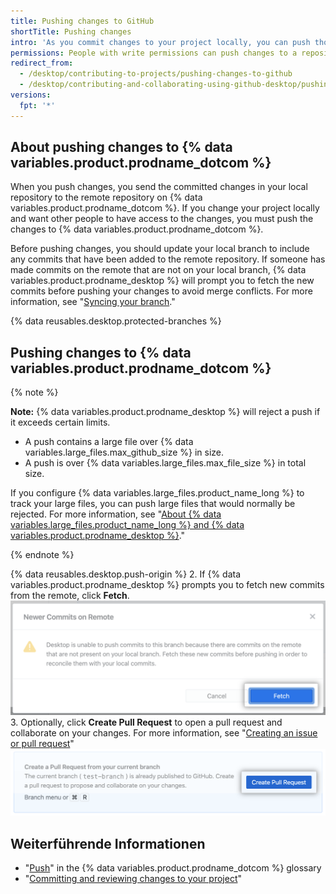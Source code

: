 ```yaml
---
title: Pushing changes to GitHub
shortTitle: Pushing changes
intro: 'As you commit changes to your project locally, you can push those changes to {% data variables.product.prodname_dotcom %} so that others may access them from the remote repository.'
permissions: People with write permissions can push changes to a repository.
redirect_from:
  - /desktop/contributing-to-projects/pushing-changes-to-github
  - /desktop/contributing-and-collaborating-using-github-desktop/pushing-changes-to-github
versions:
  fpt: '*'
---
```


## About pushing changes to {% data variables.product.prodname_dotcom %}

When you push changes, you send the committed changes in your local repository to the remote repository on {% data variables.product.prodname_dotcom %}. If you change your project locally and want other people to have access to the changes, you must push the changes to {% data variables.product.prodname_dotcom %}.

Before pushing changes, you should update your local branch to include any commits that have been added to the remote repository. If someone has made commits on the remote that are not on your local branch, {% data variables.product.prodname_desktop %} will prompt you to fetch the new commits before pushing your changes to avoid merge conflicts. For more information, see "[Syncing your branch](/desktop/contributing-to-projects/syncing-your-branch)."

{% data reusables.desktop.protected-branches %}

## Pushing changes to {% data variables.product.prodname_dotcom %}

{% note %}

**Note:** {% data variables.product.prodname_desktop %} will reject a push if it exceeds certain limits.

- A push contains a large file over {% data variables.large_files.max_github_size %} in size.
- A push is over {% data variables.large_files.max_file_size %} in total size.

If you configure {% data variables.large_files.product_name_long %} to track your large files, you can push large files that would normally be rejected. For more information, see "[About {% data variables.large_files.product_name_long %} and {% data variables.product.prodname_desktop %}](/desktop/getting-started-with-github-desktop/about-git-large-file-storage-and-github-desktop)."

{% endnote %}

{% data reusables.desktop.push-origin %}
2. If {% data variables.product.prodname_desktop %} prompts you to fetch new commits from the remote, click **Fetch**. ![The Fetch button](/assets/images/help/desktop/fetch-newer-commits.png)
3. Optionally, click **Create Pull Request** to open a pull request and collaborate on your changes. For more information, see "[Creating an issue or pull request](/desktop/contributing-to-projects/creating-an-issue-or-pull-request)" ![The Create Pull Request button](/assets/images/help/desktop/create-pull-request.png)

## Weiterführende Informationen
- "[Push](/github/getting-started-with-github/github-glossary/#push)" in the {% data variables.product.prodname_dotcom %} glossary
- "[Committing and reviewing changes to your project](/desktop/contributing-to-projects/committing-and-reviewing-changes-to-your-project)"
